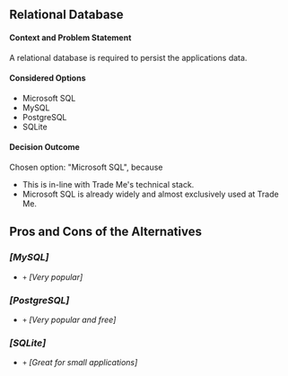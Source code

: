 ## Relational Database 

#### Context and Problem Statement

A relational database is required to persist the applications data.

#### Considered Options

- Microsoft SQL
- MySQL
- PostgreSQL
- SQLite

#### Decision Outcome

Chosen option: "Microsoft SQL", because

- This is in-line with Trade Me's technical stack.
- Microsoft SQL is already widely and almost exclusively used at Trade Me.

## Pros and Cons of the Alternatives

### *[MySQL]*

* `+` *[Very popular]*

### *[PostgreSQL]*

- `+` *[Very popular and free]*

### *[SQLite]*

- `+` *[Great for small applications]*